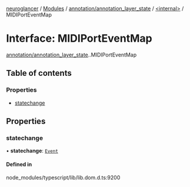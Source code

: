 [neuroglancer](../README.md) / [Modules](../modules.md) / [annotation/annotation\_layer\_state](../modules/annotation_annotation_layer_state.md) / [<internal\>](../modules/annotation_annotation_layer_state._internal_.md) / MIDIPortEventMap

# Interface: MIDIPortEventMap

[annotation/annotation_layer_state](../modules/annotation_annotation_layer_state.md).[<internal>](../modules/annotation_annotation_layer_state._internal_.md).MIDIPortEventMap

## Table of contents

### Properties

- [statechange](annotation_annotation_layer_state._internal_.MIDIPortEventMap.md#statechange)

## Properties

### statechange

• **statechange**: [`Event`](../modules/annotation_annotation_layer_state._internal_.md#event)

#### Defined in

node_modules/typescript/lib/lib.dom.d.ts:9200
